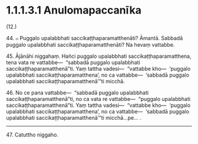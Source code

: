 # 1.1.1.3.1 Anulomapaccanīka

(12.)

44\. ๐ Puggalo upalabbhati saccikaṭṭhaparamatthenāti? Āmantā. Sabbadā puggalo upalabbhati saccikaṭṭhaparamatthenāti? Na hevaṃ vattabbe.

45\. Ājānāhi niggahaṃ. Hañci puggalo upalabbhati saccikaṭṭhaparamatthena, tena vata re vattabbe—  “sabbadā puggalo upalabbhati saccikaṭṭhaparamatthenā”ti. Yaṃ tattha vadesi—  “vattabbe kho—  ‘puggalo upalabbhati saccikaṭṭhaparamatthena’, no ca vattabbe—  ‘sabbadā puggalo upalabbhati saccikaṭṭhaparamatthenā’”ti micchā.

46\. No ce pana vattabbe—  “sabbadā puggalo upalabbhati saccikaṭṭhaparamatthenā”ti, no ca vata re vattabbe—  “puggalo upalabbhati saccikaṭṭhaparamatthenā”ti. Yaṃ tattha vadesi—  “vattabbe kho—  ‘puggalo upalabbhati saccikaṭṭhaparamatthena’, no ca vattabbe—  ‘sabbadā puggalo upalabbhati saccikaṭṭhaparamatthenā’”ti micchā…pe… .

---

47\. Catuttho niggaho.
